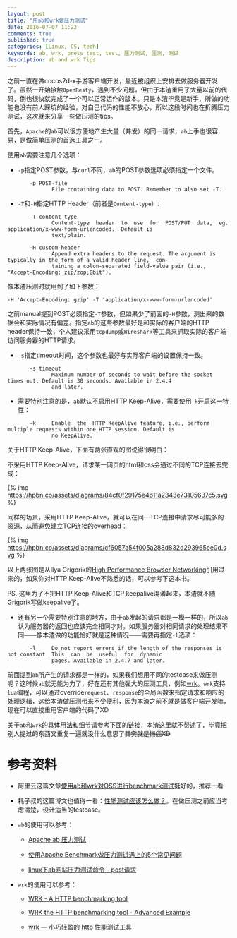 ```yaml
---
layout: post
title: "用ab和wrk做压力测试"
date: 2016-07-07 11:22
comments: true
published: true
categories: [Linux, CS, tech]
keywords: ab, wrk, press test, test, 压力测试, 压测, 测试
description: ab and wrk Tips
---
```


之前一直在做cocos2d-x手游客户端开发，最近被组织上安排去做服务器开发了。虽然一开始接触`OpenResty`，遇到不少问题，但由于本渣重用了大量以前的代码，倒也很快就完成了一个可以正常运作的版本。只是本渣毕竟是新手，所做的功能也没有前人踩坑的经验，对自己代码的性能不放心，所以这段时间也在折腾压力测试，这次就来分享一些做压测的tips。

首先，`Apache`的`ab`可以很方便地产生大量（并发）的同一请求，`ab`上手也很容易，是做简单压测的首选工具之一。

使用`ab`需要注意几个选项：

- `-p`指定POST参数，与`curl`不同，`ab`的POST参数选项必须指定一个文件。

```
       -p POST-file
              File containing data to POST. Remember to also set -T.
```

- `-T`和`-H`指定HTTP Header（前者是`Content-type`）:


```
       -T content-type
              Content-type  header  to  use  for  POST/PUT  data,  eg.  application/x-www-form-urlencoded.  Default is
              text/plain.

       -H custom-header
              Append extra headers to the request. The argument is typically in the form of a valid header line,  con‐
              taining a colon-separated field-value pair (i.e., "Accept-Encoding: zip/zop;8bit").
```

像本渣压测时就用到了如下参数：

```
-H 'Accept-Encoding: gzip' -T 'application/x-www-form-urlencoded'
```

之前manual提到POST必须指定`-T`参数，但如果少了前面的`-H`参数，测出来的数据会和实际情况有偏差。指定`ab`的这些参数最好是和实际的客户端的HTTP header保持一致，个人建议采用`tcpdump`或`Wireshark`等工具来抓取实际的客户端访问服务器的HTTP请求。

- `-s`指定timeout时间，这个参数也最好与实际客户端的设置保持一致。

```
       -s timeout
              Maximum number of seconds to wait before the socket times out. Default is 30 seconds. Available in 2.4.4
              and later.
```

- 需要特别注意的是，`ab`默认不启用HTTP Keep-Alive，需要使用`-k`开启这一特性：

```
       -k     Enable  the  HTTP KeepAlive feature, i.e., perform multiple requests within one HTTP session. Default is
              no KeepAlive.
```

关于HTTP Keep-Alive，下面有两张直观的图说得很明白：

不采用HTTP Keep-Alive，请求某一网页的html和css会通过不同的TCP连接去完成：

{% img https://hpbn.co/assets/diagrams/84cf0f29175e4b11a2343e73105637c5.svg %}

同样的场景，采用HTTP Keep-Alive，就可以在同一TCP连接中请求尽可能多的资源，从而避免建立TCP连接的overhead：

{% img https://hpbn.co/assets/diagrams/cf6057a54f005a288d832d293965ee0d.svg %}

以上两张图是从Ilya Grigorik的[High Performance Browser Networking](https://hpbn.co/)引用过来的，如果你对HTTP Keep-Alive不熟悉的话，可以参考下这本书。

PS. 这里为了不把HTTP Keep-Alive和TCP keepalive混淆起来，本渣就不随Grigorik写做keepalive了。

- 还有另一个需要特别注意的地方，由于`ab`发起的请求都是一模一样的，所以`ab`认为服务器的返回也应该完全相同才对。如果服务器对相同请求的处理结果不同——像本渣做的功能恰好就是这种情况——需要再指定`-l`选项：

```
       -l     Do not report errors if the length of the responses is not constant. This  can  be  useful  for  dynamic
              pages. Available in 2.4.7 and later.
```

前面提到`ab`所产生的请求都是一样的，如果我们想用不同的testcase来做压测呢？这时候`ab`就无能为力了，好在还有其他强大的压测工具，例如[wrk](https://github.com/wg/wrk)。`wrk`支持`lua`编程，可以通过override`request`、`response`的全局函数来指定请求和响应的处理逻辑，这给本渣做压测带来不少便利，因为本渣之前不就是做客户端开发嘛，现在可以直接重用客户端的代码了XD

关于`ab`和`wrk`的具体用法和细节请参考下面的链接，本渣这里就不赘述了，毕竟把别人提过的东西又重复一遍就没什么意思了<del>其实就是懒癌XD</del>

# 参考资料 #

- 阿里云这篇文章[使用ab和wrk对OSS进行benchmark测试](https://yq.aliyun.com/articles/35251)挺好的，推荐一看

- 耗子叔的这篇博文也值得一看：[性能测试应该怎么做？](http://coolshell.cn/articles/17381.html)。在做压测之前应当考虑清楚，设计适当的testcase。

- `ab`的使用可以参考：

  * [Apache ab 压力测试](http://leepiao.blog.163.com/blog/static/485031302010234352282/)

  * [使用Apache Benchmark做压力测试遇上的5个常见问题](http://mo2g.com/view/50/)

  * [linux下ab网站压力测试命令 - post请求](http://www.cnblogs.com/bandbandme/p/3680542.html)

- `wrk`的使用可以参考：

  * [WRK - A HTTP benchmarking tool](http://charmyin.github.io/informationtechnology/2014/08/11/multiple-file-upload-express/)

  * [WRK the HTTP benchmarking tool - Advanced Example](http://czerasz.com/2015/07/19/wrk-http-benchmarking-tool-example/)

  * [wrk — 小巧轻盈的 http 性能测试工具](https://blog.satikey.com/p/5768.html)
